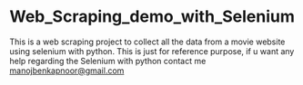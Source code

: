 # Web_Scraping_demo_with_Selenium
This is a web scraping project to collect all the data from a movie website using selenium with python.
This is just for reference purpose, if u want any help regarding the Selenium with python contact me manojbenkapnoor@gmail.com
